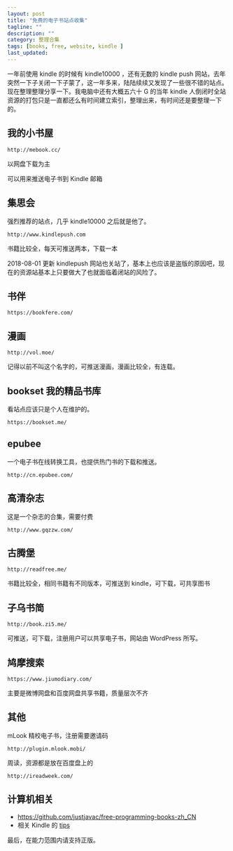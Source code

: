 ```yaml
---
layout: post
title: "免费的电子书站点收集"
tagline: ""
description: ""
category: 整理合集
tags: [books, free, website, kindle ]
last_updated:
---
```


一年前使用 kindle 的时候有 kindle10000 ，还有无数的 kindle push 网站，去年突然一下子关闭一下子蒙了，这一年多来，陆陆续续又发现了一些很不错的站点。现在整理整理分享一下。我电脑中还有大概五六十 G 的当年 kindle 人倒闭时全站资源的打包只是一直都还么有时间建立索引，整理出来，有时间还是要整理一下的。

## 我的小书屋

    http://mebook.cc/

以网盘下载为主

可以用来推送电子书到 Kindle 邮箱

## 集思会
强烈推荐的站点，几乎 kindle10000 之后就是他了。

    http://www.kindlepush.com

书籍比较全，每天可推送两本，下载一本

2018-08-01 更新 kindlepush 网站也关站了，基本上也应该是盗版的原因吧，现在的资源站基本上只要做大了也就面临着闭站的风险了。

## 书伴

    https://bookfere.com/

## 漫画

    http://vol.moe/

记得以前不叫这个名字的，可推送漫画，漫画比较全，有连载。

## bookset 我的精品书库
看站点应该只是个人在维护的。

    https://bookset.me/

## epubee
一个电子书在线转换工具，也提供热门书的下载和推送。

    http://cn.epubee.com/

## 高清杂志
这是一个杂志的合集，需要付费

    http://www.gqzzw.com/

## 古腾堡

    http://readfree.me/

书籍比较全，相同书籍有不同版本，可推送到 kindle，可下载，可共享图书

## 子乌书简

    http://book.zi5.me/

可推送，可下载，注册用户可以共享电子书，网站由 WordPress 所写。

## 鸠摩搜索

    https://www.jiumodiary.com/

主要是微博网盘和百度网盘共享书籍，质量层次不齐

## 其他
mLook 精校电子书，注册需要邀请码

    http://plugin.mlook.mobi/

周读，资源都是放在百度盘上的

    http://ireadweek.com/

## 计算机相关

- https://github.com/justjavac/free-programming-books-zh_CN
- 相关 Kindle 的 [tips](/post/2016/06/kindle-tips.html)

最后，在能力范围内请支持正版。

